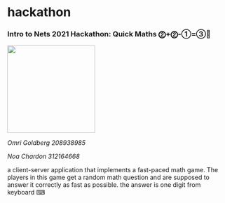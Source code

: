 # hackathon

### Intro to Nets 2021 Hackathon: Quick Maths ⓶+⓶-①=③👑

<img src="https://steamuserimages-a.akamaihd.net/ugc/911293473580328863/DCB12F76423E5226064ABC302B326C2F527A42DF/" height="200"/> 

*Omri Goldberg 208938985*

*Noa Chardon 312164668*


a client-server application that implements a fast-paced math
game. The players in this game get a random math question and are supposed to answer it
correctly as fast as possible.
the answer is one digit from keyboard ⌨
